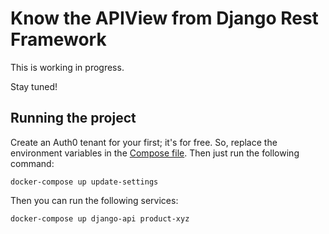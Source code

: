 # Know the APIView from Django Rest Framework

This is working in progress.

Stay tuned!

## Running the project

Create an Auth0 tenant for your first; it's for free. So, replace the environment variables in the [Compose file](./docker-compose.yaml). Then just run the following command:

    docker-compose up update-settings

Then you can run the following services:

    docker-compose up django-api product-xyz
